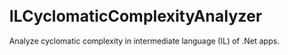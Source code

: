 # ILCyclomaticComplexityAnalyzer
Analyze cyclomatic complexity in intermediate language (IL) of .Net apps.
